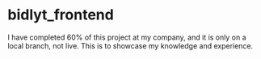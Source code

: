 # bidlyt_frontend
I have completed 60% of this project at my company, and it is only on a local branch, not live. This is to showcase my knowledge and experience.
